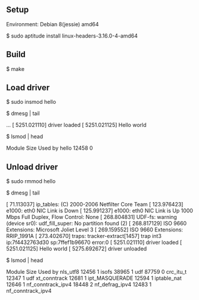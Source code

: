 
Setup
-----

Environment: Debian 8(jessie) amd64
 
 $ sudo aptitude install linux-headers-3.16.0-4-amd64

Build
-----

 $ make

Load driver
-----------

 $ sudo insmod hello

 $ dmesg | tail

...
[ 5251.021110] driver loaded
[ 5251.021125] Hello world

 $ lsmod | head

Module                  Size  Used by
hello                  12458  0 

Unload driver
-------------

 $ sudo rmmod hello

 $ dmesg | tail

[   71.113037] ip_tables: (C) 2000-2006 Netfilter Core Team
[  123.976423] e1000: eth0 NIC Link is Down
[  125.991237] e1000: eth0 NIC Link is Up 1000 Mbps Full Duplex, Flow Control: None
[  268.804831] UDF-fs: warning (device sr0): udf_fill_super: No partition found (2)
[  268.817129] ISO 9660 Extensions: Microsoft Joliet Level 3
[  269.159552] ISO 9660 Extensions: RRIP_1991A
[  273.402670] traps: tracker-extract[1457] trap int3 ip:7f4432763d30 sp:7ffef1b96670 error:0
[ 5251.021110] driver loaded
[ 5251.021125] Hello world
[ 5275.692672] driver unloaded

 $ lsmod | head

Module                  Size  Used by
nls_utf8               12456  1 
isofs                  38965  1 
udf                    87759  0 
crc_itu_t              12347  1 udf
xt_conntrack           12681  1 
ipt_MASQUERADE         12594  1 
iptable_nat            12646  1 
nf_conntrack_ipv4      18448  2 
nf_defrag_ipv4         12483  1 nf_conntrack_ipv4

